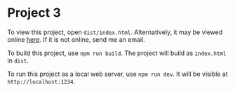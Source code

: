 # Project 3

To view this project, open `dist/index.html`. Alternatively, it may be viewed
online [here](https://jirassimok.github.io/fictional-giggle/). If it is not
online, send me an email.

To build this project, use `npm run build`. The project will build as
`index.html` in `dist`.

To run this project as a local web server, use `npm run dev`. It will be visible
at `http://localhost:1234`.
